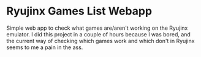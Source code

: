 # Ryujinx Games List Webapp
Simple web app to check what games are/aren't working on the Ryujinx emulator. I did this project in a couple of hours because I was bored, and the current way of checking which games work and which don't in Ryujinx seems to me a pain in the ass.
